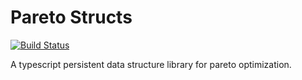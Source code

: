 # Pareto Structs
[![Build Status](https://travis-ci.org/PaperMonoid/pareto-structs.svg?branch=master)](https://travis-ci.org/PaperMonoid/pareto-structs)

A typescript persistent data structure library for pareto optimization.
